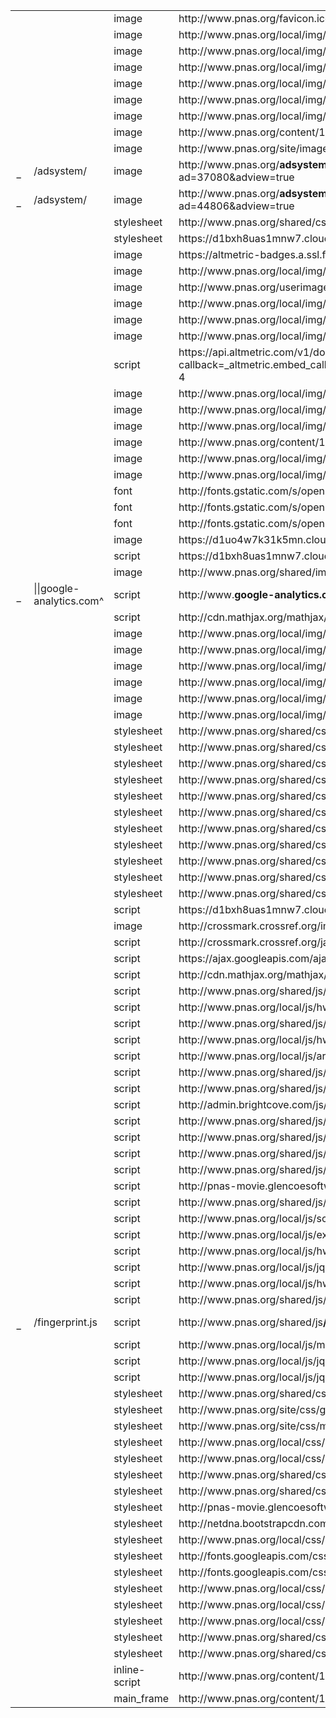 <table><tbody><tr><td> &nbsp; </td><td></td><td>image</td><td>http://www.pnas.org/favicon.ico</td></tr><tr><td> &nbsp; </td><td></td><td>image</td><td>http://www.pnas.org/local/img/nav/btn-search.gif</td></tr><tr><td> &nbsp; </td><td></td><td>image</td><td>http://www.pnas.org/local/img/nav/footer-pnas.png</td></tr><tr><td> &nbsp; </td><td></td><td>image</td><td>http://www.pnas.org/local/img/nav/glencoe_logo_small.png</td></tr><tr><td> &nbsp; </td><td></td><td>image</td><td>http://www.pnas.org/local/img/nav/icon-pnas.gif</td></tr><tr><td> &nbsp; </td><td></td><td>image</td><td>http://www.pnas.org/local/img/nav/icon-highwire.png</td></tr><tr><td> &nbsp; </td><td></td><td>image</td><td>http://www.pnas.org/local/img/nav/icon-nas.png</td></tr><tr><td> &nbsp; </td><td></td><td>image</td><td>http://www.pnas.org/content/111/52/18454/F1.small.gif</td></tr><tr><td> &nbsp; </td><td></td><td>image</td><td>http://www.pnas.org/site/images/mChemistry.gif</td></tr><tr class="blocked"><td> − </td><td>/adsystem/</td><td>image</td><td>http://www.pnas.org/<b>adsystem</b>/graphics/7829787298408756/pnas/eTOC-static-224x90-11_06_12.gif?ad=37080&amp;adview=true</td></tr><tr class="blocked"><td> − </td><td>/adsystem/</td><td>image</td><td>http://www.pnas.org/<b>adsystem</b>/graphics/4160535790286535/pnas/Open%20Access%20Banner.gif?ad=44806&amp;adview=true</td></tr><tr><td> &nbsp; </td><td></td><td>stylesheet</td><td>http://www.pnas.org/shared/css/hw-print.css</td></tr><tr><td> &nbsp; </td><td></td><td>stylesheet</td><td>https://d1bxh8uas1mnw7.cloudfront.net/assets/embed-deec67c8878bf9a094e44df5cac3dc81.css</td></tr><tr><td> &nbsp; </td><td></td><td>image</td><td>https://altmetric-badges.a.ssl.fastly.net/?size=240&amp;score=13&amp;types=1vbttttt</td></tr><tr><td> &nbsp; </td><td></td><td>image</td><td>http://www.pnas.org/local/img/misc/icon-facebook.png</td></tr><tr><td> &nbsp; </td><td></td><td>image</td><td>http://www.pnas.org/userimage/1cea0d0d-163c-44d0-9a36-f58d740cc569-20131125</td></tr><tr><td> &nbsp; </td><td></td><td>image</td><td>http://www.pnas.org/local/img/nav/nav-divider-article.png</td></tr><tr><td> &nbsp; </td><td></td><td>image</td><td>http://www.pnas.org/local/img/nav/nav-article-bg.png</td></tr><tr><td> &nbsp; </td><td></td><td>image</td><td>http://www.pnas.org/local/img/nav/nav-divider2.png</td></tr><tr><td> &nbsp; </td><td></td><td>script</td><td>https://api.altmetric.com/v1/doi/10.1073/pnas.1417923111?callback=_altmetric.embed_callback&amp;domain=www.pnas.org&amp;key=3c130976ca2b8f2e88f8377633751ba1&amp;cache_until=10-4</td></tr><tr><td> &nbsp; </td><td></td><td>image</td><td>http://www.pnas.org/local/img/nav/background-expand-lg.png</td></tr><tr><td> &nbsp; </td><td></td><td>image</td><td>http://www.pnas.org/local/img/misc/btn-arrow-next.gif</td></tr><tr><td> &nbsp; </td><td></td><td>image</td><td>http://www.pnas.org/local/img/misc/btn-arrow-prev.gif</td></tr><tr><td> &nbsp; </td><td></td><td>image</td><td>http://www.pnas.org/content/111/52.cover.gif</td></tr><tr><td> &nbsp; </td><td></td><td>image</td><td>http://www.pnas.org/local/img/misc/icon-mendeley.gif</td></tr><tr><td> &nbsp; </td><td></td><td>image</td><td>http://www.pnas.org/local/img/nav/headline.png</td></tr><tr><td> &nbsp; </td><td></td><td>font</td><td>http://fonts.gstatic.com/s/opensans/v10/xjAJXh38I15wypJXxuGMBo4P5ICox8Kq3LLUNMylGO4.woff2</td></tr><tr><td> &nbsp; </td><td></td><td>font</td><td>http://fonts.gstatic.com/s/opensans/v10/cJZKeOuBrn4kERxqtaUH3VtXRa8TVwTICgirnJhmVJw.woff2</td></tr><tr><td> &nbsp; </td><td></td><td>font</td><td>http://fonts.gstatic.com/s/opensans/v10/k3k702ZOKiLJc3WVjuplzOgdm0LZdjqr5-oayXSOefg.woff2</td></tr><tr><td> &nbsp; </td><td></td><td>image</td><td>https://d1uo4w7k31k5mn.cloudfront.net/donut/0.png</td></tr><tr><td> &nbsp; </td><td></td><td>script</td><td>https://d1bxh8uas1mnw7.cloudfront.net/assets/altmetric_badges-d99e7772b00f31495fed09fece0b7237.js</td></tr><tr><td> &nbsp; </td><td></td><td>image</td><td>http://www.pnas.org/shared/img/common/social-bookmarking/digg.gif</td></tr><tr class="blocked"><td> − </td><td>||google-analytics.com^</td><td>script</td><td>http://www.<b>google-analytics.com/</b>ga.js</td></tr><tr><td> &nbsp; </td><td></td><td>script</td><td>http://cdn.mathjax.org/mathjax/latest/config/TeX-AMS-MML_HTMLorMML.js?rev=2.5.1</td></tr><tr><td> &nbsp; </td><td></td><td>image</td><td>http://www.pnas.org/local/img/misc/icon-delicious.gif</td></tr><tr><td> &nbsp; </td><td></td><td>image</td><td>http://www.pnas.org/local/img/misc/icon-cite.gif</td></tr><tr><td> &nbsp; </td><td></td><td>image</td><td>http://www.pnas.org/local/img/misc/icon-google.gif</td></tr><tr><td> &nbsp; </td><td></td><td>image</td><td>http://www.pnas.org/local/img/misc/icon-twitter.gif</td></tr><tr><td> &nbsp; </td><td></td><td>image</td><td>http://www.pnas.org/local/img/nav/breadcrumb-home.gif</td></tr><tr><td> &nbsp; </td><td></td><td>image</td><td>http://www.pnas.org/local/img/nav/logo.gif</td></tr><tr><td> &nbsp; </td><td></td><td>stylesheet</td><td>http://www.pnas.org/shared/css/standard-designs/design25/d25-sidebar.css</td></tr><tr><td> &nbsp; </td><td></td><td>stylesheet</td><td>http://www.pnas.org/shared/css/standard-designs/design25/d25-page-home.css</td></tr><tr><td> &nbsp; </td><td></td><td>stylesheet</td><td>http://www.pnas.org/shared/css/standard-designs/design25/ui.css</td></tr><tr><td> &nbsp; </td><td></td><td>stylesheet</td><td>http://www.pnas.org/shared/css/hw-content-int-data-supp.css</td></tr><tr><td> &nbsp; </td><td></td><td>stylesheet</td><td>http://www.pnas.org/shared/css/hw-content-tables.css</td></tr><tr><td> &nbsp; </td><td></td><td>stylesheet</td><td>http://www.pnas.org/shared/css/hw-content-figures.css</td></tr><tr><td> &nbsp; </td><td></td><td>stylesheet</td><td>http://www.pnas.org/shared/css/hw-global-dynamic-elements.css</td></tr><tr><td> &nbsp; </td><td></td><td>stylesheet</td><td>http://www.pnas.org/shared/css/hw-global-classes.css</td></tr><tr><td> &nbsp; </td><td></td><td>stylesheet</td><td>http://www.pnas.org/shared/css/hw-global-citation.css</td></tr><tr><td> &nbsp; </td><td></td><td>stylesheet</td><td>http://www.pnas.org/shared/css/hw-global-elements.css</td></tr><tr><td> &nbsp; </td><td></td><td>stylesheet</td><td>http://www.pnas.org/shared/css/hw-global-sidebars.css</td></tr><tr><td> &nbsp; </td><td></td><td>script</td><td>https://d1bxh8uas1mnw7.cloudfront.net/assets/embed.js</td></tr><tr><td> &nbsp; </td><td></td><td>image</td><td>http://crossmark.crossref.org/images/crossmark_button.png</td></tr><tr><td> &nbsp; </td><td></td><td>script</td><td>http://crossmark.crossref.org/javascripts/crossmark.js</td></tr><tr><td> &nbsp; </td><td></td><td>script</td><td>https://ajax.googleapis.com/ajax/libs/jqueryui/1.8.7/jquery-ui.min.js</td></tr><tr><td> &nbsp; </td><td></td><td>script</td><td>http://cdn.mathjax.org/mathjax/latest/MathJax.js?config=TeX-AMS-MML_HTMLorMML</td></tr><tr><td> &nbsp; </td><td></td><td>script</td><td>http://www.pnas.org/shared/js/util/hw-mathjax.js</td></tr><tr><td> &nbsp; </td><td></td><td>script</td><td>http://www.pnas.org/local/js/hw-local-tabbed.js</td></tr><tr><td> &nbsp; </td><td></td><td>script</td><td>http://www.pnas.org/shared/js/util/hw-floatabs.js</td></tr><tr><td> &nbsp; </td><td></td><td>script</td><td>http://www.pnas.org/local/js/hw-local-content.js</td></tr><tr><td> &nbsp; </td><td></td><td>script</td><td>http://www.pnas.org/local/js/article-dynamic-elements.js</td></tr><tr><td> &nbsp; </td><td></td><td>script</td><td>http://www.pnas.org/shared/js/util/hw-access-check.js</td></tr><tr><td> &nbsp; </td><td></td><td>script</td><td>http://www.pnas.org/shared/js/util/hw-view-specific-access-check.js</td></tr><tr><td> &nbsp; </td><td></td><td>script</td><td>http://admin.brightcove.com/js/BrightcoveExperiences_all.js</td></tr><tr><td> &nbsp; </td><td></td><td>script</td><td>http://www.pnas.org/shared/js/fancybox/jquery.mousewheel-3.0.4.pack.js</td></tr><tr><td> &nbsp; </td><td></td><td>script</td><td>http://www.pnas.org/shared/js/fancybox/jquery.easing-1.3.pack.js</td></tr><tr><td> &nbsp; </td><td></td><td>script</td><td>http://www.pnas.org/shared/js/fancybox/jquery.fancybox-1.3.4.js</td></tr><tr><td> &nbsp; </td><td></td><td>script</td><td>http://www.pnas.org/shared/js/pages/hw-content.js</td></tr><tr><td> &nbsp; </td><td></td><td>script</td><td>http://pnas-movie.glencoesoftware.com/static/video_inline.min.js</td></tr><tr><td> &nbsp; </td><td></td><td>script</td><td>http://www.pnas.org/shared/js/design/hw-design1.js</td></tr><tr><td> &nbsp; </td><td></td><td>script</td><td>http://www.pnas.org/local/js/script.js</td></tr><tr><td> &nbsp; </td><td></td><td>script</td><td>http://www.pnas.org/local/js/expand.js</td></tr><tr><td> &nbsp; </td><td></td><td>script</td><td>http://www.pnas.org/local/js/hw-local-global.js</td></tr><tr><td> &nbsp; </td><td></td><td>script</td><td>http://www.pnas.org/local/js/jquery.tabify.js</td></tr><tr><td> &nbsp; </td><td></td><td>script</td><td>http://www.pnas.org/local/js/hw-local-js-settings.js</td></tr><tr><td> &nbsp; </td><td></td><td>script</td><td>http://www.pnas.org/shared/js/hw-shared.js</td></tr><tr class="blocked"><td> − </td><td>/fingerprint.js</td><td>script</td><td>http://www.pnas.org/shared/js<b>/fingerprint.js</b></td></tr><tr><td> &nbsp; </td><td></td><td>script</td><td>http://www.pnas.org/local/js/modernizr.js</td></tr><tr><td> &nbsp; </td><td></td><td>script</td><td>http://www.pnas.org/local/js/jquery.ui.widget.min.js</td></tr><tr><td> &nbsp; </td><td></td><td>script</td><td>http://www.pnas.org/local/js/jquery-1.7.2.min.js</td></tr><tr><td> &nbsp; </td><td></td><td>stylesheet</td><td>http://www.pnas.org/shared/css/standard-designs/design2/leaderboard.css</td></tr><tr><td> &nbsp; </td><td></td><td>stylesheet</td><td>http://www.pnas.org/site/css/global_styles.css</td></tr><tr><td> &nbsp; </td><td></td><td>stylesheet</td><td>http://www.pnas.org/site/css/main.css</td></tr><tr><td> &nbsp; </td><td></td><td>stylesheet</td><td>http://www.pnas.org/local/css/hw-tab-redesign.css</td></tr><tr><td> &nbsp; </td><td></td><td>stylesheet</td><td>http://www.pnas.org/local/css/hw-local-content.css</td></tr><tr><td> &nbsp; </td><td></td><td>stylesheet</td><td>http://www.pnas.org/shared/css/jquery.fancybox-1.3.4.css</td></tr><tr><td> &nbsp; </td><td></td><td>stylesheet</td><td>http://www.pnas.org/shared/css/hw-page-content.css</td></tr><tr><td> &nbsp; </td><td></td><td>stylesheet</td><td>http://pnas-movie.glencoesoftware.com/static/video-js.min.css</td></tr><tr><td> &nbsp; </td><td></td><td>stylesheet</td><td>http://netdna.bootstrapcdn.com/font-awesome/4.0.3/css/font-awesome.css</td></tr><tr><td> &nbsp; </td><td></td><td>stylesheet</td><td>http://www.pnas.org/local/css/hw-local-sidebar.css</td></tr><tr><td> &nbsp; </td><td></td><td>stylesheet</td><td>http://fonts.googleapis.com/css?family=Open+Sans:400italic,700italic,400,700</td></tr><tr><td> &nbsp; </td><td></td><td>stylesheet</td><td>http://fonts.googleapis.com/css?family=Open+Sans:400,700,600</td></tr><tr><td> &nbsp; </td><td></td><td>stylesheet</td><td>http://www.pnas.org/local/css/hw-local-global-pages.css</td></tr><tr><td> &nbsp; </td><td></td><td>stylesheet</td><td>http://www.pnas.org/local/css/hw-local-global-overrides.css</td></tr><tr><td> &nbsp; </td><td></td><td>stylesheet</td><td>http://www.pnas.org/local/css/hw-local-global.css</td></tr><tr><td> &nbsp; </td><td></td><td>stylesheet</td><td>http://www.pnas.org/shared/css/standard-designs/design25/main.css</td></tr><tr><td> &nbsp; </td><td></td><td>stylesheet</td><td>http://www.pnas.org/shared/css/hw-global.css</td></tr><tr><td> &nbsp; </td><td></td><td>inline-script</td><td>http://www.pnas.org/content/111/52/18454{inline-script}</td></tr><tr class="maindoc"><td> &nbsp; </td><td></td><td>main_frame</td><td>http://www.pnas.org/content/111/52/18454</td></tr></tbody></table>
